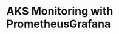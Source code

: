 # AKS Monitoring with PrometheusGrafana                                                                                                                                                                                                                                                                                             
